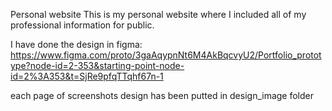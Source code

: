 Personal website
This is my personal website where I included all of my professional information for public.

I have done the design in figma:
https://www.figma.com/proto/3gaAqypnNt6M4AkBqcvyU2/Portfolio_prototype?node-id=2-353&starting-point-node-id=2%3A353&t=SjRe9pfqTTqhf67n-1

each page of screenshots design has been putted in design_image folder
